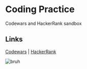 # Coding Practice
Codewars and HackerRank sandbox

## Links

[Codewars](https://www.codewars.com/users/Falconair) |
[HackerRank](https://www.hackerrank.com/griffterrycode)

![bruh](https://media.giphy.com/media/zOvBKUUEERdNm/200.gif)